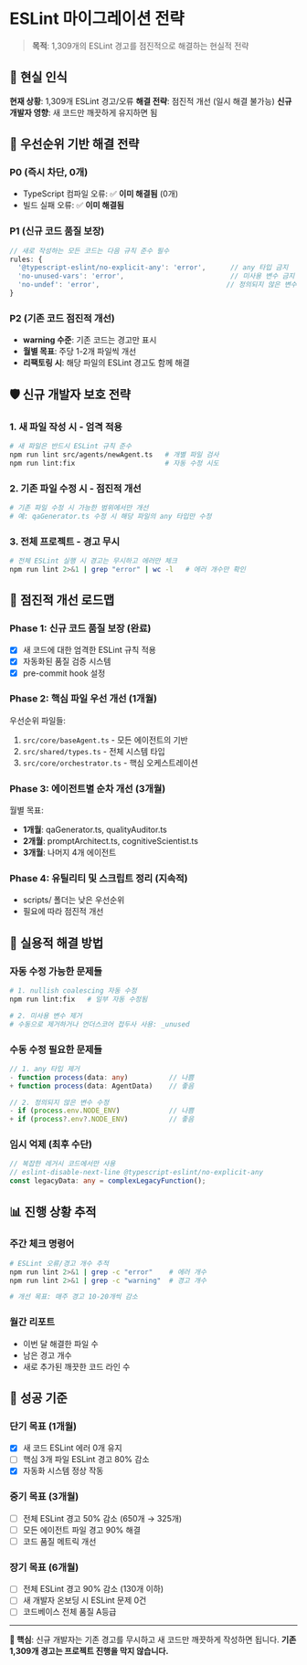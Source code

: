 # ESLint 마이그레이션 전략

> **목적**: 1,309개의 ESLint 경고를 점진적으로 해결하는 현실적 전략

## 🚨 **현실 인식**

**현재 상황**: 1,309개 ESLint 경고/오류
**해결 전략**: 점진적 개선 (일시 해결 불가능)
**신규 개발자 영향**: 새 코드만 깨끗하게 유지하면 됨

## 🎯 **우선순위 기반 해결 전략**

### **P0 (즉시 차단, 0개)**

- TypeScript 컴파일 오류: ✅ **이미 해결됨** (0개)
- 빌드 실패 오류: ✅ **이미 해결됨**

### **P1 (신규 코드 품질 보장)**

```typescript
// 새로 작성하는 모든 코드는 다음 규칙 준수 필수
rules: {
  '@typescript-eslint/no-explicit-any': 'error',      // any 타입 금지
  'no-unused-vars': 'error',                          // 미사용 변수 금지
  'no-undef': 'error',                               // 정의되지 않은 변수 금지
}
```

### **P2 (기존 코드 점진적 개선)**

- **warning 수준**: 기존 코드는 경고만 표시
- **월별 목표**: 주당 1-2개 파일씩 개선
- **리팩토링 시**: 해당 파일의 ESLint 경고도 함께 해결

## 🛡️ **신규 개발자 보호 전략**

### **1. 새 파일 작성 시 - 엄격 적용**

```bash
# 새 파일은 반드시 ESLint 규칙 준수
npm run lint src/agents/newAgent.ts   # 개별 파일 검사
npm run lint:fix                      # 자동 수정 시도
```

### **2. 기존 파일 수정 시 - 점진적 개선**

```bash
# 기존 파일 수정 시 가능한 범위에서만 개선
# 예: qaGenerator.ts 수정 시 해당 파일의 any 타입만 수정
```

### **3. 전체 프로젝트 - 경고 무시**

```bash
# 전체 ESLint 실행 시 경고는 무시하고 에러만 체크
npm run lint 2>&1 | grep "error" | wc -l   # 에러 개수만 확인
```

## 📅 **점진적 개선 로드맵**

### **Phase 1: 신규 코드 품질 보장 (완료)**

- [x] 새 코드에 대한 엄격한 ESLint 규칙 적용
- [x] 자동화된 품질 검증 시스템
- [x] pre-commit hook 설정

### **Phase 2: 핵심 파일 우선 개선 (1개월)**

우선순위 파일들:

1. `src/core/baseAgent.ts` - 모든 에이전트의 기반
2. `src/shared/types.ts` - 전체 시스템 타입
3. `src/core/orchestrator.ts` - 핵심 오케스트레이션

### **Phase 3: 에이전트별 순차 개선 (3개월)**

월별 목표:

- **1개월**: qaGenerator.ts, qualityAuditor.ts
- **2개월**: promptArchitect.ts, cognitiveScientist.ts
- **3개월**: 나머지 4개 에이전트

### **Phase 4: 유틸리티 및 스크립트 정리 (지속적)**

- scripts/ 폴더는 낮은 우선순위
- 필요에 따라 점진적 개선

## 🔧 **실용적 해결 방법**

### **자동 수정 가능한 문제들**

```bash
# 1. nullish coalescing 자동 수정
npm run lint:fix   # 일부 자동 수정됨

# 2. 미사용 변수 제거
# 수동으로 제거하거나 언더스코어 접두사 사용: _unused
```

### **수동 수정 필요한 문제들**

```typescript
// 1. any 타입 제거
- function process(data: any)          // 나쁨
+ function process(data: AgentData)    // 좋음

// 2. 정의되지 않은 변수 수정
- if (process.env.NODE_ENV)            // 나쁨
+ if (process?.env?.NODE_ENV)          // 좋음
```

### **임시 억제 (최후 수단)**

```typescript
// 복잡한 레거시 코드에서만 사용
// eslint-disable-next-line @typescript-eslint/no-explicit-any
const legacyData: any = complexLegacyFunction();
```

## 📊 **진행 상황 추적**

### **주간 체크 명령어**

```bash
# ESLint 오류/경고 개수 추적
npm run lint 2>&1 | grep -c "error"    # 에러 개수
npm run lint 2>&1 | grep -c "warning"  # 경고 개수

# 개선 목표: 매주 경고 10-20개씩 감소
```

### **월간 리포트**

- 이번 달 해결한 파일 수
- 남은 경고 개수
- 새로 추가된 깨끗한 코드 라인 수

## 🎯 **성공 기준**

### **단기 목표 (1개월)**

- [x] 새 코드 ESLint 에러 0개 유지
- [ ] 핵심 3개 파일 ESLint 경고 80% 감소
- [x] 자동화 시스템 정상 작동

### **중기 목표 (3개월)**

- [ ] 전체 ESLint 경고 50% 감소 (650개 → 325개)
- [ ] 모든 에이전트 파일 경고 90% 해결
- [ ] 코드 품질 메트릭 개선

### **장기 목표 (6개월)**

- [ ] 전체 ESLint 경고 90% 감소 (130개 이하)
- [ ] 새 개발자 온보딩 시 ESLint 문제 0건
- [ ] 코드베이스 전체 품질 A등급

---

**🔑 핵심**: 신규 개발자는 기존 경고를 무시하고 새 코드만 깨끗하게 작성하면 됩니다.
**기존 1,309개 경고는 프로젝트 진행을 막지 않습니다.**
